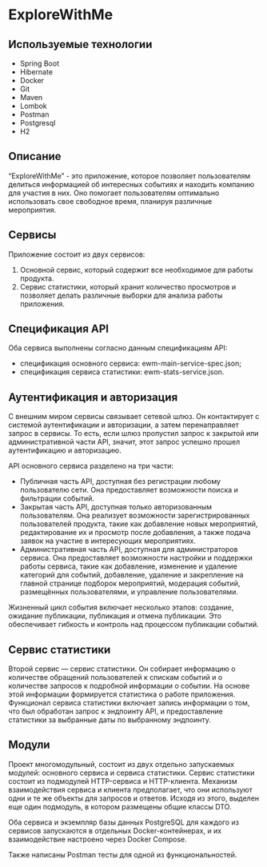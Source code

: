# ExploreWithMe

## Используемые технологии
- Spring Boot
- Hibernate
- Docker
- Git
- Maven
- Lombok
- Postman
- Postgresql
- H2

## Описание
“ExploreWithMe” - это приложение, которое позволяет пользователям делиться информацией об интересных событиях и находить компанию для участия в них. Оно помогает пользователям оптимально использовать свое свободное время, планируя различные мероприятия.

## Сервисы
Приложение состоит из двух сервисов:
1. Основной сервис, который содержит все необходимое для работы продукта.
2. Сервис статистики, который хранит количество просмотров и позволяет делать различные выборки для анализа работы приложения.

## Спецификация API
Оба сервиса выполнены согласно данным спецификациям API:
- спецификация основного сервиса: ewm-main-service-spec.json;
- спецификация сервиса статистики: ewm-stats-service.json.

## Аутентификация и авторизация
С внешним миром сервисы связывает сетевой шлюз. Он контактирует с системой аутентификации и авторизации, а затем перенаправляет запрос в сервисы. То есть, если шлюз пропустил запрос к закрытой или административной части API, значит, этот запрос успешно прошел аутентификацию и авторизацию.

API основного сервиса разделено на три части:
- Публичная часть API, доступная без регистрации любому пользователю сети. Она предоставляет возможности поиска и фильтрации событий.
- Закрытая часть API, доступная только авторизованным пользователям. Она реализует возможности зарегистрированных пользователей продукта, такие как добавление новых мероприятий, редактирование их и просмотр после добавления, а также подача заявок на участие в интересующих мероприятиях.
- Административная часть API, доступная для администраторов сервиса. Она предоставляет возможности настройки и поддержки работы сервиса, такие как добавление, изменение и удаление категорий для событий, добавление, удаление и закрепление на главной странице подборок мероприятий, модерация событий, размещённых пользователями, и управление пользователями.

Жизненный цикл события включает несколько этапов: создание, ожидание публикации, публикация и отмена публикации. Это обеспечивает гибкость и контроль над процессом публикации событий.

## Сервис статистики
Второй сервис — сервис статистики. Он собирает информацию о количестве обращений пользователей к спискам событий и о количестве запросов к подробной информации о событии. На основе этой информации формируется статистика о работе приложения. Функционал сервиса статистики включает запись информации о том, что был обработан запрос к эндпоинту API, и предоставление статистики за выбранные даты по выбранному эндпоинту.

## Модули
Проект многомодульный, состоит из двух отдельно запускаемых модулей: основного сервиса и сервиса статистики. Сервис статистики состоит из подмодулей HTTP-сервиса и HTTP-клиента. Механизм взаимодействия сервиса и клиента предполагает, что они используют одни и те же объекты для запросов и ответов. Исходя из этого, выделен еще один подмодуль, в котором размещены общие классы DTO.

Оба сервиса и экземпляр базы данных PostgreSQL для каждого из сервисов запускаются в отдельных Docker-контейнерах, и их взаимодействие настроено через Docker Compose.

Также написаны Postman тесты для одной из функциональностей.

